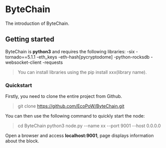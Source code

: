 # ByteChain
The introduction of ByteChain.

## Getting started

ByteChain is **python3** and requires the following libraries:
-six
-tornado==5.1.1
-eth_keys
-eth-hash[pycryptodome]
-python-rocksdb
-websocket-client
-requests
>You can install libraries using the pip install xxx(library name).
### Quickstart
Firstly, you need to clone the entire project from Github.
>git clone https://github.com/EcoPoW/ByteChain.git

You can then use the following command to quickly start the node:
> cd ByteChain
> python3 node.py --name xx --port 9001 --host 0.0.0.0

Open a browser and access **localhost:9001**, page displays information about the block.
